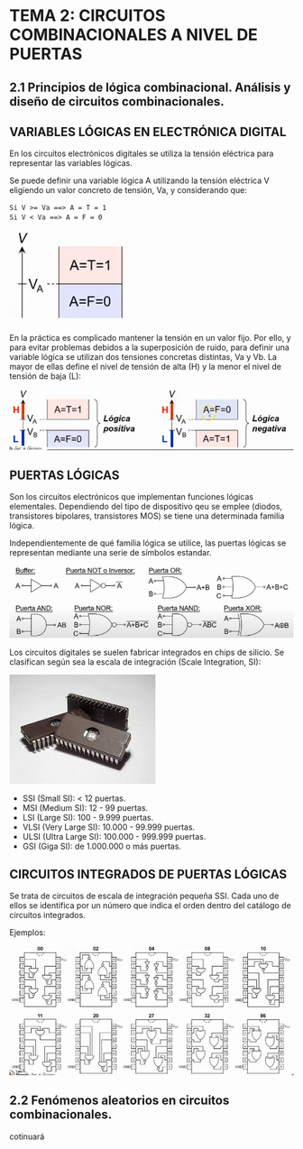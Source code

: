 
# TEMA 2: CIRCUITOS COMBINACIONALES A NIVEL DE PUERTAS

## 2.1 Principios de lógica combinacional. Análisis y diseño de circuitos combinacionales.

## VARIABLES LÓGICAS EN ELECTRÓNICA DIGITAL

En los circuitos electrónicos digitales se utiliza la tensión eléctrica para representar las variables lógicas.

Se puede definir una variable lógica A utilizando la tensión eléctrica V eligiendo un valor concreto de tensión, Va, y considerando que:

```txt
Si V >= Va ==> A = T = 1
Si V < Va ==> A = F = 0
```
![ima](./images/i1.jpg)


En la práctica es complicado mantener la tensión en un valor fijo. Por ello, y para evitar problemas debidos a la superposición de ruido, para definir una variable lógica se utilizan dos tensiones concretas distintas, Va y Vb. La mayor de ellas define el nivel de tensión de alta (H) y la menor el nivel de tensión de baja (L):

![ima2](./images/i2.jpg)


## PUERTAS LÓGICAS

Son los circuitos electrónicos que implementan funciones lógicas elementales. Dependiendo del tipo de dispositivo qeu se emplee (diodos, transistores bipolares, transistores MOS) se tiene una determinada familia lógica.

Independientemente de qué familia lógica se utilice, las puertas lógicas se representan mediante una serie de símbolos estandar.

![ima3](./images/i3.jpg)  

Los circuitos digitales se suelen fabricar integrados en chips de silicio. Se clasifican según sea la escala de integración (Scale Integration, SI):

![ima4](./images/i4.jpeg)  

- SSI (Small SI): < 12 puertas.
- MSI (Medium SI): 12 - 99 puertas.
- LSI (Large SI): 100 - 9.999 puertas.
- VLSI (Very Large SI): 10.000 - 99.999 puertas.
- ULSI (Ultra Large SI): 100.000 - 999.999 puertas.
- GSI (Giga SI): de 1.000.000 o más puertas.

## CIRCUITOS INTEGRADOS DE PUERTAS LÓGICAS

Se trata de circuitos de escala de integración pequeña SSI. Cada uno de ellos se identifica por un número que indica el orden dentro del catálogo de circuitos integrados.

Ejemplos:

![ima5](./images/i5.jpg)  





## 2.2 Fenómenos aleatorios en circuitos combinacionales.

cotinuará